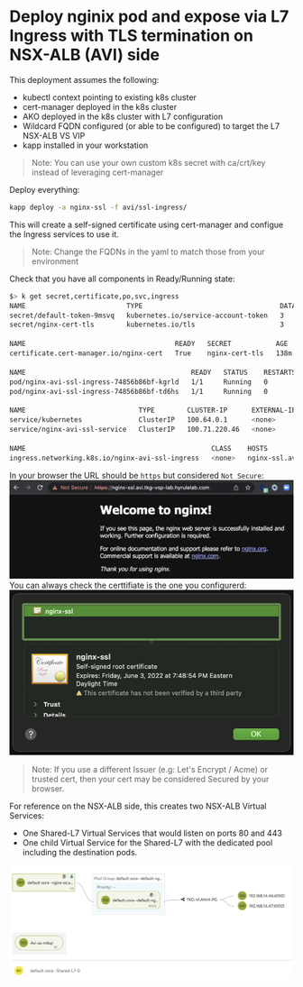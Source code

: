 # Deploy nginix pod and expose via L7 Ingress with TLS termination on NSX-ALB (AVI) side

This deployment assumes the following:
- kubectl context pointing to existing k8s cluster
- cert-manager deployed in the k8s cluster
- AKO deployed in the k8s cluster with L7 configuration
- Wildcard FQDN configured (or able to be configured) to target the L7 NSX-ALB VS VIP
- kapp installed in your workstation
> Note: You can use your own custom k8s secret with ca/crt/key instead of leveraging cert-manager

Deploy everything:
```bash
kapp deploy -a nginx-ssl -f avi/ssl-ingress/
```

This will create a self-signed certificate using cert-manager and configue the Ingress services to use it.
> Note: Change the FQDNs in the yaml to match those from your environment

Check that you have all components in Ready/Running state:
```bash
$> k get secret,certificate,po,svc,ingress
NAME                         TYPE                                  DATA   AGE
secret/default-token-9msvq   kubernetes.io/service-account-token   3      156m
secret/nginx-cert-tls        kubernetes.io/tls                     3      138m

NAME                                     READY   SECRET           AGE
certificate.cert-manager.io/nginx-cert   True    nginx-cert-tls   138m

NAME                                         READY   STATUS    RESTARTS   AGE
pod/nginx-avi-ssl-ingress-74856b86bf-kgrld   1/1     Running   0          138m
pod/nginx-avi-ssl-ingress-74856b86bf-td6hs   1/1     Running   0          138m

NAME                            TYPE        CLUSTER-IP      EXTERNAL-IP   PORT(S)   AGE
service/kubernetes              ClusterIP   100.64.0.1      <none>        443/TCP   156m
service/nginx-avi-ssl-service   ClusterIP   100.71.220.46   <none>        80/TCP    138m

NAME                                              CLASS    HOSTS                                     ADDRESS         PORTS     AGE
ingress.networking.k8s.io/nginx-avi-ssl-ingress   <none>   nginx-ssl.avi.tkg-vsp-lab.hyrulelab.com   192.168.15.15   80, 443   138m
```

In your browser the URL should be `https` but considered `Not Secure`:
![NGINX Welcome](/docs/nginx-welcome.png)
You can always check the certtifiate is the one you configurerd:
![NGINX Crt](/docs/nginx-crt.png)
> Note: If you use a different Issuer (e.g: Let's Encrypt / Acme) or trusted cert, then your cert may be considered Secured by your browser.

For reference on the NSX-ALB side, this creates two NSX-ALB Virtual Services:
- One Shared-L7 Virtual Services that would listen on ports 80 and 443
- One child Virtual Service for the Shared-L7 with the dedicated pool including the destination pods.

![AVI Pass](/docs/avi-ssl.png)
